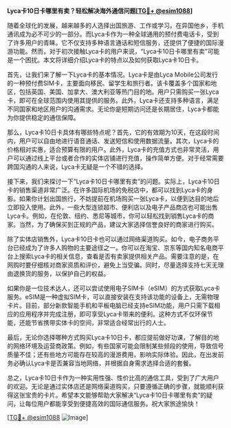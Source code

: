 **Lyca卡10日卡哪里有卖？轻松解决海外通信问题[[TG💪+ @esim1088](https://t.me/s/esim1088)]**

随着全球化的发展，越来越多的人选择出国旅游、工作或学习。在异国他乡，手机通讯成为必不可少的一部分。而Lyca卡作为一种全球通用的预付费电话卡，受到了许多用户的青睐。它不仅支持多种语言通话和短信服务，还提供了便捷的国际漫游功能。然而，对于初次接触Lyca卡的用户来说，“Lyca卡10日卡哪里有卖”可能是一个困扰。本文将详细介绍Lyca卡的特点以及如何获取Lyca卡10日卡。

首先，让我们来了解一下Lyca卡的基本情况。Lyca卡是由Lyca Mobile公司发行的一种预付费SIM卡，主要面向移民、留学生和旅行者。该卡覆盖多个国家和地区，包括英国、美国、加拿大、澳大利亚等热门目的地。用户只需购买一张Lyca卡，即可在全球范围内使用其提供的服务。此外，Lyca卡还支持多种语言，满足不同国家和地区用户的沟通需求。无论你是短期访问还是长期居住，Lyca卡都能为你提供稳定的通信保障。

那么，Lyca卡10日卡具体有哪些特点呢？首先，它的有效期为10天，在这段时间内，用户可以自由地进行语音通话、发送短信和使用数据流量。其次，Lyca卡的价格相对实惠，适合预算有限的用户。此外，Lyca卡的充值方式也非常灵活，用户可以通过线上平台或者合作的实体店铺进行充值，操作简单方便。对于经常需要跨国沟通的人来说，Lyca卡无疑是一个不错的选择。

接下来，我们来探讨一下“Lyca卡10日卡哪里有卖”的问题。实际上，Lyca卡10日卡的销售渠道非常广泛。在许多国际机场的免税店中，都可以找到Lyca卡的身影。如果你计划出国旅行，不妨提前在机场购买一张Lyca卡，以便到达目的地后立即投入使用。此外，一些大型连锁超市、便利店以及电子产品商店也可能出售Lyca卡。例如，在伦敦、纽约、悉尼等城市，你可以轻松找到销售Lyca卡的商家。当然，为了确保买到正规的产品，建议大家选择信誉良好的商家进行购买。

除了实体店销售外，Lyca卡10日卡也可以通过网络渠道购买。如今，电子商务平台已经成为了许多人购物的主要途径之一。你可以在淘宝、京东等国内知名电商平台上搜索Lyca卡的相关信息，查看是否有卖家提供相关产品。需要注意的是，在网购时要仔细核对商家资质和评价，避免上当受骗。同时，尽量选择支持七天无理由退换货的服务，以保护自己的权益。

如果你是一位技术达人，还可以尝试使用电子SIM卡（eSIM）的方式获取Lyca卡服务。eSIM是一种虚拟SIM卡，可以直接安装在支持该功能的设备上，无需物理卡片。目前，部分新款智能手机和平板电脑已经支持eSIM功能，用户只需下载相应的应用程序并完成注册，即可享受Lyca卡带来的便利。这种方式不仅环保节能，还能节省携带实体卡的空间，非常适合经常出行的人士。

最后，无论你选择哪种方式购买Lyca卡10日卡，都应提前做好功课，了解目的地的网络环境及运营商政策。例如，有些国家可能会限制某些频段的使用，导致信号质量不佳；还有些地方可能存在较高的漫游费用，影响实际体验。因此，在出发前务必确认Lyca卡是否兼容当地网络，并根据自身需求选择合适的套餐。

总之，Lyca卡10日卡作为一种实用性强、性价比高的通信工具，受到了广大用户的欢迎。无论是通过实体店还是网络渠道购买，只要遵循正确的步骤，就能顺利获得这张宝贵的卡片。希望本文能够帮助大家解决“Lyca卡10日卡哪里有卖”的疑问，让每位用户都能享受到便捷高效的国际通信服务。祝大家旅途愉快！

[[TG💪+ @esim1088](https://t.me/s/esim1088) ![Image](https://i.postimg.cc/4NQfJmqS/Snipaste-2025-05-13-00-14-12.png)]